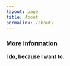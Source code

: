 ```yaml
---
layout: page
title: About
permalink: /about/
---
```


### More Information

**I do, because I want to.**
